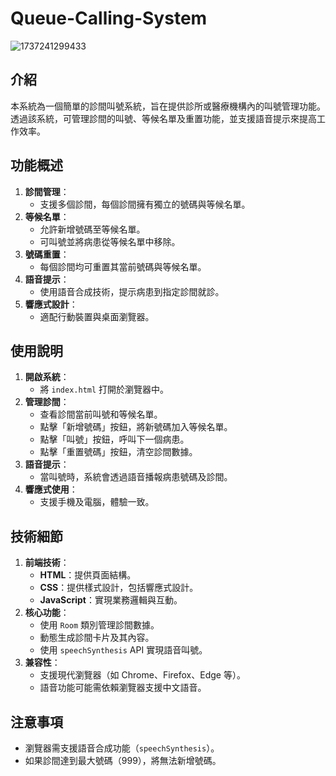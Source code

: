 # Queue-Calling-System
![1737241299433](https://github.com/user-attachments/assets/2dc3706f-cfee-4fa6-b7df-37ed4ccd15ed)



## 介紹
本系統為一個簡單的診間叫號系統，旨在提供診所或醫療機構內的叫號管理功能。透過該系統，可管理診間的叫號、等候名單及重置功能，並支援語音提示來提高工作效率。


## 功能概述
1. **診間管理**：
   - 支援多個診間，每個診間擁有獨立的號碼與等候名單。
2. **等候名單**：
   - 允許新增號碼至等候名單。
   - 可叫號並將病患從等候名單中移除。
3. **號碼重置**：
   - 每個診間均可重置其當前號碼與等候名單。
4. **語音提示**：
   - 使用語音合成技術，提示病患到指定診間就診。
5. **響應式設計**：
   - 適配行動裝置與桌面瀏覽器。


## 使用說明
1. **開啟系統**：
   - 將 `index.html` 打開於瀏覽器中。
2. **管理診間**：
   - 查看診間當前叫號和等候名單。
   - 點擊「新增號碼」按鈕，將新號碼加入等候名單。
   - 點擊「叫號」按鈕，呼叫下一個病患。
   - 點擊「重置號碼」按鈕，清空診間數據。
3. **語音提示**：
   - 當叫號時，系統會透過語音播報病患號碼及診間。
4. **響應式使用**：
   - 支援手機及電腦，體驗一致。


## 技術細節
1. **前端技術**：
   - **HTML**：提供頁面結構。
   - **CSS**：提供樣式設計，包括響應式設計。
   - **JavaScript**：實現業務邏輯與互動。
2. **核心功能**：
   - 使用 `Room` 類別管理診間數據。
   - 動態生成診間卡片及其內容。
   - 使用 `speechSynthesis` API 實現語音叫號。
3. **兼容性**：
   - 支援現代瀏覽器（如 Chrome、Firefox、Edge 等）。
   - 語音功能可能需依賴瀏覽器支援中文語音。

  
## 注意事項
- 瀏覽器需支援語音合成功能（`speechSynthesis`）。
- 如果診間達到最大號碼（999），將無法新增號碼。
